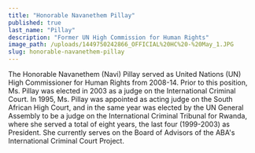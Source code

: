 ```yaml
---
title: "Honorable Navanethem Pillay"
published: true
last_name: "Pillay"
description: "Former UN High Commission for Human Rights"
image_path: /uploads/1449750242866_OFFICIAL%20HC%20-%20May_1.JPG
slug: honorable-navanethem-pillay
---
```


The Honorable Navanethem (Navi) Pillay served as United Nations (UN) High Commissioner for Human Rights from 2008-14. Prior to this position, Ms. Pillay was elected in 2003 as a judge on the International Criminal Court. In 1995, Ms. Pillay was appointed as acting judge on the South African High Court, and in the same year was elected by the UN General Assembly to be a judge on the International Criminal Tribunal for Rwanda, where she served a total of eight years, the last four (1999-2003) as President. She currently serves on the Board of Advisors of the ABA's International Criminal Court Project.

